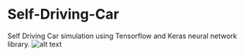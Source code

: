 # Self-Driving-Car
Self Driving Car simulation using Tensorflow and  Keras neural network library.
![alt text](https://imgur.com/a/6lrc8Ky)
